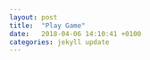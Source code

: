 ```yaml
---
layout: post
title:  "Play Game"
date:   2018-04-06 14:10:41 +0100
categories: jekyll update
---
```


<html lang="en-us">
  <head>
    <meta charset="utf-8">
    <meta http-equiv="Content-Type" content="text/html; charset=utf-8">
    <title>Unity WebGL Player | FluteBot</title>
    <link rel="shortcut icon" href="TemplateData/favicon.ico">
    <link rel="stylesheet" href="TemplateData/style.css">
    <script src="TemplateData/UnityProgress.js"></script>
    <script src="Build/UnityLoader.js"></script>
    <script>
      var gameInstance = UnityLoader.instantiate("gameContainer", "Build/WebGL.json", {onProgress: UnityProgress});
    </script>
  </head>
  <body>
    <div class="webgl-content">
      <div id="gameContainer" style="width: 1024px; height: 768px"></div>
      <div class="footer">
      </div>
    </div>
  </body>
</html>
